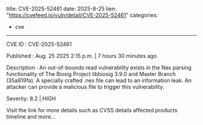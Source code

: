  
title: CVE-2025-52461
date: 2025-8-25
lien: "https://cvefeed.io/vuln/detail/CVE-2025-52461"
categories:
  - cve
---

CVE ID : CVE-2025-52461

Published :  Aug. 25
2025
2:15 p.m. | 7 hours
30 minutes ago

Description : An out-of-bounds read vulnerability exists in the Nex parsing functionality of The Biosig Project libbiosig 3.9.0 and Master Branch (35a819fa). A specially crafted .nex file can lead to an information leak. An attacker can provide a malicious file to trigger this vulnerability.

Severity: 8.2 | HIGH

Visit the link for more details
such as CVSS details
affected products
timeline
and more...
